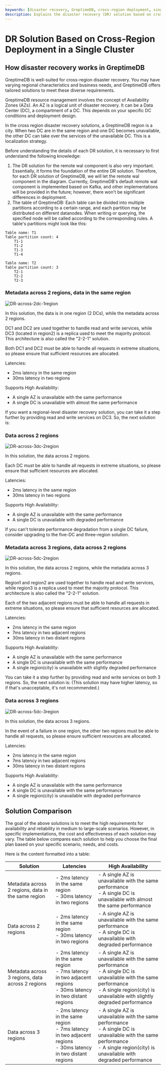 ```yaml
---
keywords: [disaster recovery, GreptimeDB, cross-region deployment, single cluster, high availability, metadata distribution, data distribution]
description: Explains the disaster recovery (DR) solution based on cross-region deployment in a single GreptimeDB cluster, detailing various configurations for metadata and data distribution across regions to achieve high availability and reliability.
---
```


# DR Solution Based on Cross-Region Deployment in a Single Cluster

## How disaster recovery works in GreptimeDB
GreptimeDB is well-suited for cross-region disaster recovery. You may have varying regional characteristics and business needs, and GreptimeDB offers tailored solutions to meet these diverse requirements.

GreptimeDB resource management involves the concept of Availability Zones (AZs). An AZ is a logical unit of disaster recovery.
It can be a Data Center (DC), a compartment of a DC. This depends on your specific DC conditions and deployment design.

In the cross region disaster recovery solutions, a GreptimeDB region is a city. When two DC are in the same region and one DC becomes unavailable, the other DC can take over the services of the unavailable DC. This is a localization strategy.

Before understanding the details of each DR solution, it is necessary to first understand the following knowledge:
1. The DR solution for the remote wal component is also very important. Essentially, it forms the foundation of the entire DR solution. Therefore, for each DR solution of GreptimeDB, we will let the remote wal component in the diagram. Currently, GreptimeDB's default remote wal component is implemented based on Kafka, and other implementations will be provided in the future; however, there won't be significant differences in deployment.
2. The table of GreptimeDB: Each table can be divided into multiple partitions according to a certain range, and each partition may be distributed on different datanodes. When writing or querying, the specified node will be called according to the corresponding rules. A table's partitions might look like this:

```
Table name: T1
Table partition count: 4
    T1-1
    T1-2
    T1-3
    T1-4
 
Table name: T2
Table partition count: 3
    T2-1
    T2-2
    T2-3
```


### Metadata across 2 regions, data in the same region

![DR-across-2dc-1region](/DR-across-2dc-1region.png)

In this solution, the data is in one region (2 DCs), while the metadata across 2 regions.

DC1 and DC2 are used together to handle read and write services, while DC3 (located in region2) is a replica used to meet the majority protocol. This architecture is also called the "2-2-1" solution.

Both DC1 and DC2 must be able to handle all requests in extreme situations, so please ensure that sufficient resources are allocated.

Latencies:
- 2ms latency in the same region
- 30ms latency in two regions

Supports High Availability:
- A single AZ is unavailable with the same performance
- A single DC is unavailable with almost the same performance


If you want a regional-level disaster recovery solution, you can take it a step further by providing read and write services on DC3. So, the next solution is:

### Data across 2 regions

![DR-across-3dc-2region](/DR-across-3dc-2region.png)

In this solution, the data across 2 regions.

Each DC must be able to handle all requests in extreme situations, so please ensure that sufficient resources are allocated.

Latencies:
- 2ms latency in the same region
- 30ms latency in two regions

Supports High Availability:
- A single AZ is unavailable with the same performance
- A single DC is unavailable with degraded performance

If you can't tolerate performance degradation from a single DC failure, consider upgrading to the five-DC and three-region solution.

### Metadata across 3 regions, data across 2 regions

![DR-across-5dc-2region](/DR-across-5dc-2region.png)

In this solution, the data across 2 regions, while the metadata across 3 regions.

Region1 and region2 are used together to handle read and write services, while region3 is a replica used to meet the majority protocol. This architecture is also called the "2-2-1" solution.

Each of the two adjacent regions must be able to handle all requests in extreme situations, so please ensure that sufficient resources are allocated.

Latencies:
- 2ms latency in the same region
- 7ms latency in two adjacent regions
- 30ms latency in two distant regions

Supports High Availability:
- A single AZ is unavailable with the same performance
- A single DC is unavailable with the same performance
- A single region(city) is unavailable with slightly degraded performance

You can take it a step further by providing read and write services on both 3 regions. So, the next solution is:
(This solution may have higher latency, so if that's unacceptable, it's not recommended.)

### Data across 3 regions

![DR-across-5dc-3region](/DR-across-5dc-3region.png)

In this solution, the data across 3 regions.

In the event of a failure in one region, the other two regions must be able to handle all requests, so please ensure sufficient resources are allocated.

Latencies:
- 2ms latency in the same region
- 7ms latency in two adjacent regions
- 30ms latency in two distant regions

Supports High Availability:
- A single AZ is unavailable with the same performance
- A single DC is unavailable with the same performance
- A single region(city) is unavailable with degraded performance

## Solution Comparison
The goal of the above solutions is to meet the high requirements for availability and reliability in medium to large-scale scenarios. However, in specific implementations, the cost and effectiveness of each solution may vary. The table below compares each solution to help you choose the final plan based on your specific scenario, needs, and costs.

Here is the content formatted into a table:

| Solution | Latencies | High Availability |
| --- | --- | --- |
| Metadata across 2 regions, data in the same region | - 2ms latency in the same region<br/>- 30ms latency in two regions | - A single AZ is unavailable with the same performance<br/>- A single DC is unavailable with almost the same performance |
| Data across 2 regions | - 2ms latency in the same region<br/>- 30ms latency in two regions | - A single AZ is unavailable with the same performance<br/>- A single DC is unavailable with degraded performance |
| Metadata across 3 regions, data across 2 regions | - 2ms latency in the same region<br/>- 7ms latency in two adjacent regions<br/>- 30ms latency in two distant regions | - A single AZ is unavailable with the same performance<br/>- A single DC is unavailable with the same performance<br/>- A single region(city) is unavailable with slightly degraded performance |
| Data across 3 regions | - 2ms latency in the same region<br/>- 7ms latency in two adjacent regions<br/>- 30ms latency in two distant regions | - A single AZ is unavailable with the same performance<br/> - A single DC is unavailable with the same performance<br/>- A single region(city) is unavailable with degraded performance |

